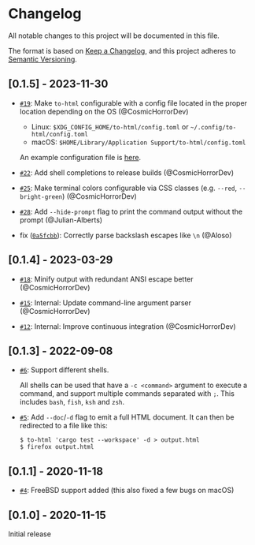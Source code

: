 # Changelog

All notable changes to this project will be documented in this file.

The format is based on [Keep a Changelog](https://keepachangelog.com/en/1.0.0/),
and this project adheres to [Semantic Versioning](https://semver.org/spec/v2.0.0.html).

## [0.1.5] - 2023-11-30

- [`#19`](https://github.com/Aloso/to-html/pull/19): Make `to-html` configurable with a config file located in
  the proper location depending on the OS (@CosmicHorrorDev)

  - Linux: `$XDG_CONFIG_HOME/to-html/config.toml` or `~/.config/to-html/config.toml`
  - macOS: `$HOME/Library/Application Support/to-html/config.toml`

  An example configuration file is [here](/config.toml.sample).

- [`#22`](https://github.com/Aloso/to-html/pull/22): Add shell completions to release builds (@CosmicHorrorDev)

- [`#25`](https://github.com/Aloso/to-html/pull/25): Make terminal colors configurable via CSS classes
  (e.g. `--red`, `--bright-green`) (@CosmicHorrorDev)

- [`#28`](https://github.com/Aloso/to-html/pull/28): Add `--hide-prompt` flag to print the command output
  without the prompt (@Julian-Alberts)

- fix ([`0a5fcbb`](https://github.com/Aloso/to-html/commit/0a5fcbbfae27d13d51ebeca3c14915656bdf73c1)):
  Correctly parse backslash escapes like `\n` (@Aloso)

## [0.1.4] - 2023-03-29

- [`#18`](https://github.com/Aloso/to-html/pull/18): Minify output with redundant ANSI escape better (@CosmicHorrorDev)

- [`#15`](https://github.com/Aloso/to-html/pull/15): Internal: Update command-line argument parser (@CosmicHorrorDev)

- [`#12`](https://github.com/Aloso/to-html/pull/12): Internal: Improve continuous integration (@CosmicHorrorDev)

## [0.1.3] - 2022-09-08

- [`#6`](https://github.com/Aloso/to-html/pull/6): Support different shells.

  All shells can be used that have a `-c <command>` argument to execute a command, and support multiple commands separated with `;`. This includes `bash`, `fish`, `ksh` and `zsh`.

- [`#5`](https://github.com/Aloso/to-html/pull/5): Add `--doc`/`-d` flag to emit a full HTML document. It can then be redirected to a file like this:

  ```shell
  $ to-html 'cargo test --workspace' -d > output.html
  $ firefox output.html
  ```

## [0.1.1] - 2020-11-18

- [`#4`](https://github.com/Aloso/to-html/pull/4): FreeBSD support added (this also fixed a few bugs on macOS)

## [0.1.0] - 2020-11-15

Initial release
